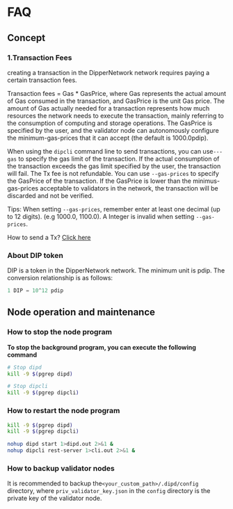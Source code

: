 
# FAQ
## Concept

### 1.Transaction Fees

creating a transaction in the DipperNetwork network requires paying a certain transaction fees.

Transaction fees = Gas * GasPrice, where Gas represents the actual amount of Gas consumed in the transaction, and GasPrice is the unit Gas price. The amount of Gas actually needed for a transaction represents how much resources the network needs to execute the transaction, mainly referring to the consumption of computing and storage operations. The GasPrice is specified by the user, and the validator node can autonomously configure the minimum-gas-prices that it can accept (the default is 1000.0pdip).

When using the ```dipcli``` command line to send transactions, you can use```---gas``` to specify the gas limit of the transaction. If the actual consumption of the transaction exceeds the gas limit specified by the user, the transaction will fail. The Tx fee is not refundable. You can use ```--gas-prices``` to specify the GasPrice of the transaction. If the GasPrice is lower than the minimus-gas-prices acceptable to validators in the network, the transaction will be discarded and not be verified.

Tips: When setting ```--gas-prices```, remember enter at least one decimal (up to 12 digits). (e.g 1000.0, 1100.0). 
A Integer is invalid when setting ```--gas-prices```.

How to send a Tx? [Click here](../software/dipcli.md)

### About DIP token

DIP is a token in the DipperNetwork network. The minimum unit is pdip. The conversion relationship is as follows:

```javascript
1 DIP = 10^12 pdip
```

## Node operation and maintenance

### How to stop the node program

**To stop the background program, you can execute the following command**

```bash
# Stop dipd
kill -9 $(pgrep dipd)

# Stop dipcli
kill -9 $(pgrep dipcli)
```

### How to restart the node program

```bash
kill -9 $(pgrep dipd)
kill -9 $(pgrep dipcli)

nohup dipd start 1>dipd.out 2>&1 &
nohup dipcli rest-server 1>cli.out 2>&1 &
```

### How to backup validator nodes

It is recommended to backup the```<your_custom_path>/.dipd/config``` directory, where ```priv_validator_key.json``` in the ```config``` directory is the private key of the validator node.

